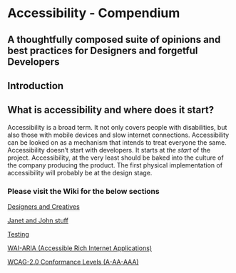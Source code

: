 # Accessibility - Compendium
## A thoughtfully composed suite of opinions and best practices for Designers and forgetful Developers

## Introduction

## What is accessibility and where does it start?

Accessibility is a broad term. It not only covers people with disabilities, but also those with mobile devices and slow internet connections.
Accessibility can be looked on as a mechanism that intends to treat everyone the same.
Accessibility doesn’t start with developers. It starts at _the start_ of the project. 
Accessibility, at the very least should be baked into the culture of the company producing the product.
The first physical implementation of accessibility will probably be at the design stage.

### Please visit the Wiki for the below sections

<a href="https://github.com/rohanleach4/Accessibility-Compendium/wiki/Designers-and-Creatives">Designers and Creatives</a>

<a href="https://github.com/rohanleach4/Accessibility-Compendium/wiki/Janet-and-John-stuff">Janet and John stuff</a>

<a href="https://github.com/rohanleach4/Accessibility-Compendium/wiki/Testing">Testing</a>

<a href="https://github.com/rohanleach4/Accessibility-Compendium/wiki/WAI-ARIA-(Accessible-Rich-Internet-Applications)">WAI-ARIA (Accessible Rich Internet Applications)</a>

<a href="https://github.com/rohanleach4/Accessibility-Compendium/wiki/WCAG-2.0-Conformance-Levels-(A-AA-AAA)">WCAG-2.0 Conformance Levels (A-AA-AAA)</a>
